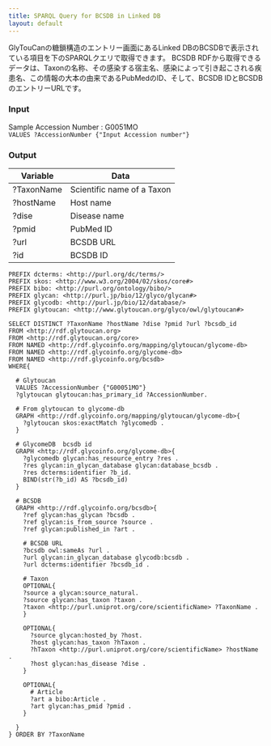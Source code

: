 ```yaml
---
title: SPARQL Query for BCSDB in Linked DB
layout: default
---
```

GlyTouCanの糖鎖構造のエントリー画面にあるLinked DBのBCSDBで表示されている項目を下のSPARQLクエリで取得できます。
BCSDB RDFから取得できるデータは、Taxonの名称、その感染する宿主名、感染によって引き起こされる疾患名、この情報の大本の由来であるPubMedのID、そして、BCSDB IDとBCSDBのエントリーURLです。

### Input
Sample Accession Number : G0051MO  
`VALUES ?AccessionNumber {"Input Accession number"}`

### Output
| Variable | Data|
|---------|------|
| ?TaxonName | Scientific name of a Taxon |
| ?hostName | Host name |
| ?dise | Disease name |
| ?pmid | PubMed ID |
| ?url | BCSDB URL |
| ?id | BCSDB ID |

```
PREFIX dcterms: <http://purl.org/dc/terms/>
PREFIX skos: <http://www.w3.org/2004/02/skos/core#>
PREFIX bibo: <http://purl.org/ontology/bibo/>
PREFIX glycan: <http://purl.jp/bio/12/glyco/glycan#>
PREFIX glycodb: <http://purl.jp/bio/12/database/>
PREFIX glytoucan: <http://www.glytoucan.org/glyco/owl/glytoucan#>

SELECT DISTINCT ?TaxonName ?hostName ?dise ?pmid ?url ?bcsdb_id
FROM <http://rdf.glytoucan.org>
FROM <http://rdf.glytoucan.org/core>
FROM NAMED <http://rdf.glycoinfo.org/mapping/glytoucan/glycome-db>
FROM NAMED <http://rdf.glycoinfo.org/glycome-db>
FROM NAMED <http://rdf.glycoinfo.org/bcsdb>
WHERE{

  # Glytoucan
  VALUES ?AccessionNumber {"G00051MO"}
  ?glytoucan glytoucan:has_primary_id ?AccessionNumber.

  # From glytoucan to glycome-db
  GRAPH <http://rdf.glycoinfo.org/mapping/glytoucan/glycome-db>{
    ?glytoucan skos:exactMatch ?glycomedb .
  }

  # GlycomeDB  bcsdb id
  GRAPH <http://rdf.glycoinfo.org/glycome-db>{
    ?glycomedb glycan:has_resource_entry ?res .
    ?res glycan:in_glycan_database glycan:database_bcsdb .
    ?res dcterms:identifier ?b_id.
    BIND(str(?b_id) AS ?bcsdb_id)
  }

  # BCSDB
  GRAPH <http://rdf.glycoinfo.org/bcsdb>{
    ?ref glycan:has_glycan ?bcsdb .
    ?ref glycan:is_from_source ?source .
    ?ref glycan:published_in ?art .

    # BCSDB URL
    ?bcsdb owl:sameAs ?url .
    ?url glycan:in_glycan_database glycodb:bcsdb .
    ?url dcterms:identifier ?bcsdb_id .

    # Taxon
    OPTIONAL{
    ?source a glycan:source_natural.
    ?source glycan:has_taxon ?taxon .
    ?taxon <http://purl.uniprot.org/core/scientificName> ?TaxonName .
    }

    OPTIONAL{
      ?source glycan:hosted_by ?host.
      ?host glycan:has_taxon ?hTaxon .
      ?hTaxon <http://purl.uniprot.org/core/scientificName> ?hostName .
      ?host glycan:has_disease ?dise .
    }

    OPTIONAL{
      # Article
      ?art a bibo:Article .
      ?art glycan:has_pmid ?pmid .
    }

  }
} ORDER BY ?TaxonName

```
